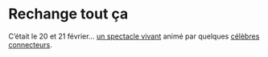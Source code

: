 # Rechange tout ça

C’était le 20 et 21 février… [un spectacle vivant](http://stagedereal.viabloga.com/) animé par quelques [célèbres connecteurs](https://tcrouzet.com/images_tc/iza2008.pdf).